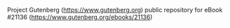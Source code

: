 Project Gutenberg (https://www.gutenberg.org) public repository for eBook #21136 (https://www.gutenberg.org/ebooks/21136)
